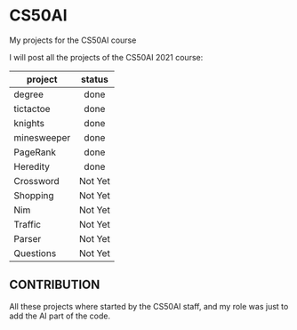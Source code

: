 # CS50AI
My projects for the CS50AI course

I will post all the projects of the CS50AI 2021 course:

| project        | status    |           
| ------------- |:-------------:|
| degree      | done   |
| tictactoe      | done|
| knights | done |
| minesweeper | done |
| PageRank | done |
| Heredity | done |
| Crossword | Not Yet |
| Shopping | Not Yet |
| Nim | Not Yet |
| Traffic | Not Yet |
| Parser | Not Yet |
| Questions | Not Yet |

## CONTRIBUTION
All these projects where started by the CS50AI staff, and my role was just to add the AI part of the code.
